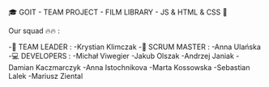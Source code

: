 🎓 GOIT - TEAM PROJECT - FILM LIBRARY - JS & HTML & CSS 🚀

Our squad 🔥🔥 :

-👑 TEAM LEADER :
-Krystian Klimczak
-💬 SCRUM MASTER :
-Anna Ulańska
-💻 DEVELOPERS :
-Michał Viwegier
-Jakub Olszak
-Andrzej Janiak
-Damian Kaczmarczyk
-Anna Istochnikova
-Marta Kossowska
-Sebastian Lalek
-Mariusz Ziental
